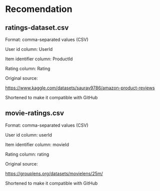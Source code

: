 # Recomendation

## ratings-dataset.csv

Format: comma-separated values (CSV)

User id column: UserId

Item identifier column: ProductId

Rating column: Rating

Original source:

https://www.kaggle.com/datasets/saurav9786/amazon-product-reviews

Shortened to make it compatible with GitHub

## movie-ratings.csv

Format: comma-separated values (CSV)

User id column: userId

Item identifier column: movieId

Rating column: rating

Original source:

https://grouplens.org/datasets/movielens/25m/

Shortened to make it compatible with GitHub